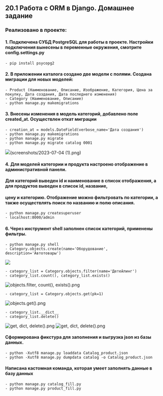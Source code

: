## 20.1 Работа с ORM в Django. Домашнее задание

### Реализовано в проекте:

#### 1. Подключена СУБД PostgreSQL для работы в проекте. Настройки подключения вынесены в переменные окружения, смотрите config.settings.py
    - pip install psycopg2


#### 2. В приложении каталога создано две модели с полями. Cоздана миграции для новых моделей:
    - Product (Наименование, Описание, Изображение, Категория, Цена за покупку, Дата создания, Дата последнего изменения)
    - Category (Наименование, Описание)
    - python manage.py makemigrations


#### 3. Внесены изменения в модель категорий, добавлено поле created_at. Осуществлен откат миграции
    - creation_at = models.DateField(verbose_name='Дата создания')
    - python manage.py makemigrations
    - python manage.py migrate
    - python manage.py migrate catalog 0001
<img src="C:\Users\twist\PycharmProjects\dz_20_1_new\screenshots\2023-07-04 (1).png"/>(screenshots/2023-07-04 (1).png)



#### 4. Для моделей категории и продукта настроено отображение в административной панели.
#### Для категорий выведен id и наименование в список отображения, а для продуктов выведен в список id, название, 
#### цену и категорию. Отображение можно фильтровать по категории, а также осуществлять поиск по названию и полю описания.
    - python manage.py createsuperuser
    - localhost:8000/admin


#### 6. Через инструмент shell заполнен список категорий, применены фильтры.
    - python manage.py shell
    - Category.objects.create(name='Оборудование', description='Автотовары')
<img src="C:\Users\twist\PycharmProjects\dz_20_1_new\screenshots\2023-07-06 (1).png"/>



    - category_list = Сategory.objects.filter(name='Детейлинг')
    - category_list.count(), category_list.exists()

<img alt="objects.filter, count(), exists().png" src="C:\Users\twist\PycharmProjects\dz_20_1_new\screenshots\2023-07-06 (8).png"/>



    - category_list = Сategory.objects.get(pk=1)

<img alt="objects.get().png" src="C:\Users\twist\PycharmProjects\dz_20_1_new\screenshots\2023-07-06 (9).png"/>


    - category_list.__dict__
    - category_list.delete()

<img alt="get, dict, delete().png" src="C:\Users\twist\PycharmProjects\dz_20_1_new\screenshots\2023-07-06 (10).png"/>
<img alt="get, dict, delete().png" src="C:\Users\twist\PycharmProjects\dz_20_1_new\screenshots\2023-07-06 (11).png"/>

#### Сформирована фикстура для заполнения и выгрузка json из базы данных.
    - python -Xutf8 manage.py loaddata Catalog_product.json
    - python -Xutf8 manage.py dumpdata catalog -o Catalog_product.json


#### Написана кастомная команда, которая умеет заполнять данные в базу данных
    - python manage.py catalog_fill.py
    - python manage.py product_fill.py



